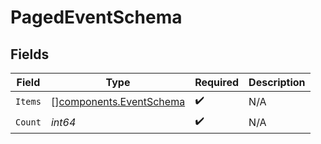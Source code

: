 # PagedEventSchema


## Fields

| Field                                                              | Type                                                               | Required                                                           | Description                                                        |
| ------------------------------------------------------------------ | ------------------------------------------------------------------ | ------------------------------------------------------------------ | ------------------------------------------------------------------ |
| `Items`                                                            | [][components.EventSchema](../../models/components/eventschema.md) | :heavy_check_mark:                                                 | N/A                                                                |
| `Count`                                                            | *int64*                                                            | :heavy_check_mark:                                                 | N/A                                                                |
